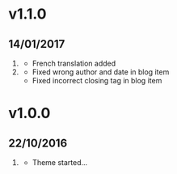 # v1.1.0
## 14/01/2017

1. [](#improved)
    * French translation added
1. [](#bugfix)
    * Fixed wrong author and date in blog item
    * Fixed incorrect closing tag in blog item




# v1.0.0
## 22/10/2016

1. [](#new)
    * Theme started...
